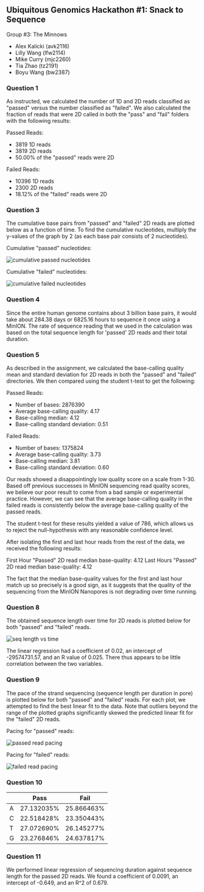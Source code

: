 ## Ubiquitous Genomics Hackathon #1: Snack to Sequence

Group #3: The Minnows
 - Alex Kalicki (avk2116)
 - Lilly Wang (lfw2114)
 - Mike Curry (mjc2260)
 - Tia Zhao (tz2191)
 - Boyu Wang (bw2387)


### Question 1

As instructed, we calculated the number of 1D and 2D reads classified as
"passed" versus the number classified as "failed". We also calculated the
fraction of reads that were 2D called in both the "pass" and "fail" folders with
the following results:

Passed Reads:
 - 3819 1D reads
 - 3819 2D reads
 - 50.00% of the "passed" reads were 2D

Failed Reads:
 - 10396 1D reads
 - 2300 2D reads
 - 18.12% of the "failed" reads were 2D


### Question 3

The cumulative base pairs from "passed" and "failed" 2D reads are plotted below
as a function of time. To find the cumulative nucleotides, multiply the y-values
of the graph by 2 (as each base pair consists of 2 nucleotides).

Cumulative "passed" nucleotides:

![cumulative passed nucleotides](quality-assessment/images/question3_pass.png)

Cumulative "failed" nucleotides:

![cumulative failed nucleotides](quality-assessment/images/question3_fail.png)

### Question 4

Since the entire human genome contains about 3 billion base pairs, it would take
about 284.38 days or 6825.16 hours to sequence it once using a MinION.
The rate of sequence reading that we used in the calculation was based on the
total sequence length for 'passed' 2D reads and their total duration. 

### Question 5

As described in the assignment, we calculated the base-calling quality mean
and standard deviation for 2D reads in both the "passed" and "failed"
directories. We then compared using the student t-test to get the following:

Passed Reads:
 - Number of bases: 2876390
 - Average base-calling quality: 4.17
 - Base-calling median: 4.12
 - Base-calling standard deviation: 0.51

Failed Reads:
 - Number of bases: 1375824
 - Average base-calling quality: 3.73
 - Base-calling median: 3.81
 - Base-calling standard deviation: 0.60

Our reads showed a disappointingly low quality score on a scale from 1-30. Based
off previous successes in MinION sequencing read quality scores, we believe our
poor result to come from a bad sample or experimental practice. However, we can
see that the average base-calling quality in the failed reads is consistently
below the average base-calling quality of the passed reads.

The student t-test for these results yielded a value of 786, which allows us to
reject the null-hypothesis with any reasonable confidence level.

After isolating the first and last hour reads from the rest of the data, we
received the following results:

First Hour "Passed" 2D read median base-quality: 4.12
Last Hours "Passed" 2D read median base-quality: 4.12

The fact that the median base-quality values for the first and last hour match
up so precisely is a good sign, as it suggests that the quality of the
sequencing from the MinION Nanopores is not degrading over time running.

### Question 8

The obtained sequence length over time for 2D reads is plotted below for both
"passed" and "failed" reads. 

![seq length vs time](quality-assessment/images/q8_plot.png)

The linear regression had a coefficient of 0.02, an intercept of -29574731.57,
and an R value of 0.025. There thus appears to be little correlation between 
the two variables.

### Question 9

The pace of the strand sequencing (sequence length per duration in pore) is
plotted below for both "passed" and "failed" reads. For each plot, we attempted
to find the best linear fit to the data. Note that outliers beyond the range of
the plotted graphs significantly skewed the predicted linear fit for the
"failed" 2D reads.

Pacing for "passed" reads:

![passed read pacing](quality-assessment/images/question9_pass.png)

Pacing for "failed" reads:

![failed read pacing](quality-assessment/images/question9_fail.png)

### Question 10

|   | Pass       | Fail       |
|---|------------|------------|
| A | 27.132035% | 25.866463% |
| C | 22.518428% | 23.350443% |
| T | 27.072690% | 26.145277% |
| G | 23.276846% | 24.637817% |

### Question 11

We performed linear regression of sequencing duration against sequence length
for the passed 2D reads. We found a coefficient of 0.0091, an intercept of
-0.649, and an R^2 of 0.679.
